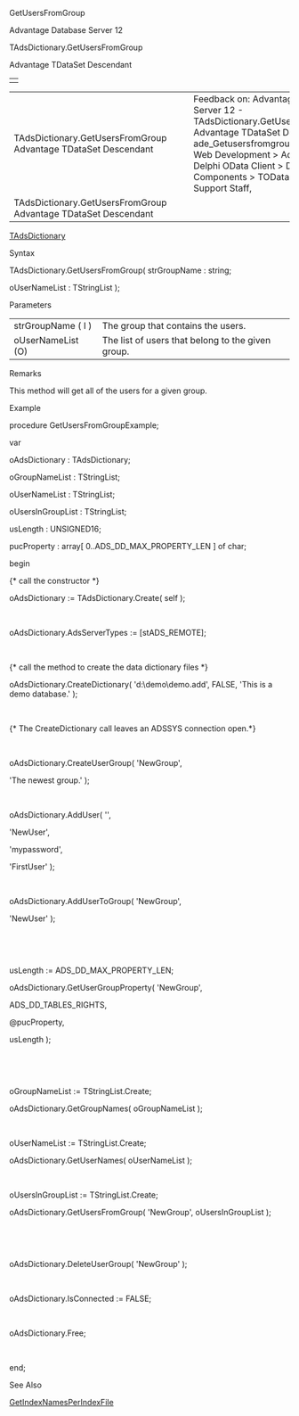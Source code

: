 GetUsersFromGroup




Advantage Database Server 12  

TAdsDictionary.GetUsersFromGroup

Advantage TDataSet Descendant

|  |
| --- |
|  |

|  |  |  |  |  |
| --- | --- | --- | --- | --- |
| TAdsDictionary.GetUsersFromGroup  Advantage TDataSet Descendant |  |  | Feedback on: Advantage Database Server 12 - TAdsDictionary.GetUsersFromGroup Advantage TDataSet Descendant ade\_Getusersfromgroup Advantage Web Development > Advantage Delphi OData Client > Delphi OData Components > TODataSet / Dear Support Staff, |  |
| TAdsDictionary.GetUsersFromGroup  Advantage TDataSet Descendant |  |  |  |  |

[TAdsDictionary](ade_tadsdictionary.htm)

Syntax

TAdsDictionary.GetUsersFromGroup( strGroupName : string;

oUserNameList : TStringList );

Parameters

|  |  |
| --- | --- |
| strGroupName ( I ) | The group that contains the users. |
| oUserNameList (O) | The list of users that belong to the given group. |

Remarks

This method will get all of the users for a given group.

Example

procedure GetUsersFromGroupExample;

var

oAdsDictionary : TAdsDictionary;

oGroupNameList : TStringList;

oUserNameList : TStringList;

oUsersInGroupList : TStringList;

usLength : UNSIGNED16;

pucProperty : array[ 0..ADS\_DD\_MAX\_PROPERTY\_LEN ] of char;

begin

{\* call the constructor \*}

oAdsDictionary := TAdsDictionary.Create( self );

 

oAdsDictionary.AdsServerTypes := [stADS\_REMOTE];

 

{\* call the method to create the data dictionary files \*}

oAdsDictionary.CreateDictionary( 'd:\demo\demo.add', FALSE, 'This is a demo database.' );

 

{\* The CreateDictionary call leaves an ADSSYS connection open.\*}

 

oAdsDictionary.CreateUserGroup( 'NewGroup',

'The newest group.' );

 

oAdsDictionary.AddUser( '',

'NewUser',

'mypassword',

'FirstUser' );

 

oAdsDictionary.AddUserToGroup( 'NewGroup',

'NewUser' );

 

 

usLength := ADS\_DD\_MAX\_PROPERTY\_LEN;

oAdsDictionary.GetUserGroupProperty( 'NewGroup',

ADS\_DD\_TABLES\_RIGHTS,

@pucProperty,

usLength );

 

 

oGroupNameList := TStringList.Create;

oAdsDictionary.GetGroupNames( oGroupNameList );

 

oUserNameList := TStringList.Create;

oAdsDictionary.GetUserNames( oUserNameList );

 

oUsersInGroupList := TStringList.Create;

oAdsDictionary.GetUsersFromGroup( 'NewGroup', oUsersInGroupList );

 

 

oAdsDictionary.DeleteUserGroup( 'NewGroup' );

 

oAdsDictionary.IsConnected := FALSE;

 

oAdsDictionary.Free;

 

end;

See Also

[GetIndexNamesPerIndexFile](ade_getindexnamesperindexfile.htm)
